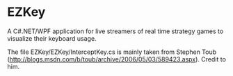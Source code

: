 EZKey
=====

A C#.NET/WPF application for live streamers of real time strategy games to visualize their keyboard usage.

The file EZKey/EZKey/InterceptKey.cs is mainly taken from Stephen Toub (http://blogs.msdn.com/b/toub/archive/2006/05/03/589423.aspx). Credit to him.